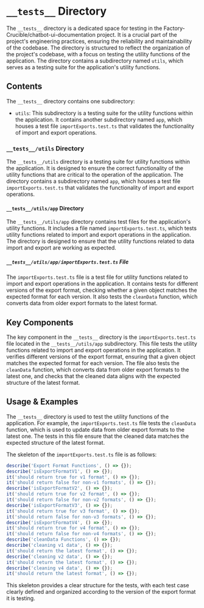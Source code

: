 
# `__tests__` Directory

The `__tests__` directory is a dedicated space for testing in the Factory-Crucible/chatbot-ui-documentation project. It is a crucial part of the project's engineering practices, ensuring the reliability and maintainability of the codebase. The directory is structured to reflect the organization of the project's codebase, with a focus on testing the utility functions of the application. The directory contains a subdirectory named `utils`, which serves as a testing suite for the application's utility functions.

## Contents

The `__tests__` directory contains one subdirectory:

- `utils`: This subdirectory is a testing suite for the utility functions within the application. It contains another subdirectory named `app`, which houses a test file `importExports.test.ts` that validates the functionality of import and export operations.

### `__tests__/utils` Directory

The `__tests__/utils` directory is a testing suite for utility functions within the application. It is designed to ensure the correct functionality of the utility functions that are critical to the operation of the application. The directory contains a subdirectory named `app`, which houses a test file `importExports.test.ts` that validates the functionality of import and export operations.

#### `__tests__/utils/app` Directory

The `__tests__/utils/app` directory contains test files for the application's utility functions. It includes a file named `importExports.test.ts`, which tests utility functions related to import and export operations in the application. The directory is designed to ensure that the utility functions related to data import and export are working as expected.

##### `__tests__/utils/app/importExports.test.ts` File

The `importExports.test.ts` file is a test file for utility functions related to import and export operations in the application. It contains tests for different versions of the export format, checking whether a given object matches the expected format for each version. It also tests the `cleanData` function, which converts data from older export formats to the latest format.

## Key Components

The key component in the `__tests__` directory is the `importExports.test.ts` file located in the `__tests__/utils/app` subdirectory. This file tests the utility functions related to import and export operations in the application. It verifies different versions of the export format, ensuring that a given object matches the expected format for each version. The file also tests the `cleanData` function, which converts data from older export formats to the latest one, and checks that the cleaned data aligns with the expected structure of the latest format.

## Usage & Examples

The `__tests__` directory is used to test the utility functions of the application. For example, the `importExports.test.ts` file tests the `cleanData` function, which is used to update data from older export formats to the latest one. The tests in this file ensure that the cleaned data matches the expected structure of the latest format.

The skeleton of the `importExports.test.ts` file is as follows:

```typescript
describe('Export Format Functions', () => {});
describe('isExportFormatV1', () => {});
it('should return true for v1 format', () => {});
it('should return false for non-v1 formats', () => {});
describe('isExportFormatV2', () => {});
it('should return true for v2 format', () => {});
it('should return false for non-v2 formats', () => {});
describe('isExportFormatV3', () => {});
it('should return true for v3 format', () => {});
it('should return false for non-v3 formats', () => {});
describe('isExportFormatV4', () => {});
it('should return true for v4 format', () => {});
it('should return false for non-v4 formats', () => {});
describe('cleanData Functions', () => {});
describe('cleaning v1 data', () => {});
it('should return the latest format', () => {});
describe('cleaning v2 data', () => {});
it('should return the latest format', () => {});
describe('cleaning v4 data', () => {});
it('should return the latest format', () => {});
```

This skeleton provides a clear structure for the tests, with each test case clearly defined and organized according to the version of the export format it is testing.
